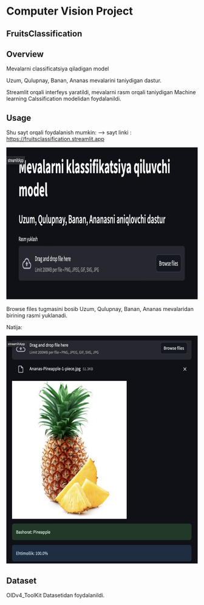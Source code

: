 # Computer Vision Project

## FruitsClassification

## Overview
Mevalarni classificatsiya qiladigan model

Uzum, Qulupnay, Banan, Ananas mevalarini taniydigan dastur.

Streamlit orqali interfeys yaratildi, mevalarni rasm orqali taniydigan Machine learning Calssification modelidan foydalanildi.

## Usage
Shu sayt orqali foydalanish mumkin: --> sayt linki : https://fruitsclassification.streamlit.app

<div align="center">
  <img height="400" src="https://github.com/Philomath2020/FruitsClassification/blob/main/pic/Screenshot%202024-08-01%20at%2014.23.21.png"  />
</div>

Browse files tugmasini bosib Uzum, Qulupnay, Banan, Ananas mevalaridan birining rasmi yuklanadi.

Natija:

<div align="center">
  <img height="600" src="https://github.com/Philomath2020/FruitsClassification/blob/main/pic/pic2.png"  />
</div>

## Dataset

OIDv4_ToolKit Datasetidan foydalanildi.
